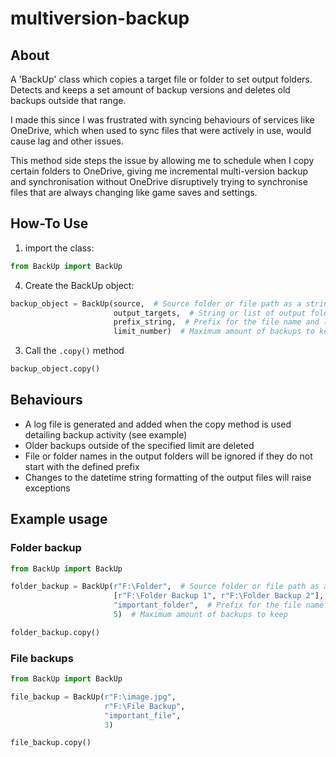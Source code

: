 # multiversion-backup

## About
A 'BackUp' class which copies a target file or folder to set output folders. Detects and keeps a set amount of backup versions and deletes old backups outside that range. 

I made this since I was frustrated with syncing behaviours of services like OneDrive, which when used to sync files that were actively in use, would cause lag and other issues.

This method side steps the issue by allowing me to schedule when I copy certain folders to OneDrive, giving me incremental multi-version backup and synchronisation without OneDrive disruptively trying to synchronise files that are always changing like game saves and settings.

## How-To Use

1. import the class: 
```python
from BackUp import BackUp
```
4. Create the BackUp object:
``` python
backup_object = BackUp(source,  # Source folder or file path as a string
                       output_targets,  # String or list of output folder paths
                       prefix_string,  # Prefix for the file name and log messages
                       limit_number)  # Maximum amount of backups to keep
```
3. Call the `.copy()` method

```python
backup_object.copy()
```

## Behaviours

- A log file is generated and added when the copy method is used detailing backup activity (see example)
- Older backups outside of the specified limit are deleted
- File or folder names in the output folders will be ignored if they do not start with the defined prefix
- Changes to the datetime string formatting of the output files will raise exceptions

## Example usage

### Folder backup

```python
from BackUp import BackUp

folder_backup = BackUp(r"F:\Folder",  # Source folder or file path as a string
                       [r"F:\Folder Backup 1", r"F:\Folder Backup 2"],  # String or list of output folders
                       "important_folder",  # Prefix for the file name and log messages
                       5)  # Maximum amount of backups to keep

folder_backup.copy()
```

### File backups
```python
from BackUp import BackUp

file_backup = BackUp(r"F:\image.jpg",
                     r"F:\File Backup",
                     "important_file",
                     3)

file_backup.copy()
```


